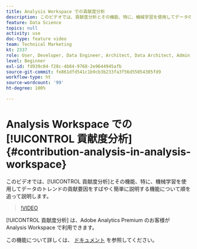 ```yaml
---
title: Analysis Workspace での貢献度分析
description: このビデオでは、貢献度分析とその機能、特に、機械学習を使用してデータのトレンドの貢献要因をすばやく簡単に説明する機能について順を追って説明します。
feature: Data Science
topics: null
activity: use
doc-type: feature video
team: Technical Marketing
kt: 2337
role: User, Developer, Data Engineer, Architect, Data Architect, Admin, Leader
level: Beginner
exl-id: fd939c04-f28c-4b84-9768-2e9644945afb
source-git-commit: fe861dfd541c1b9cb3b233fa3f56d55054305fd9
workflow-type: ht
source-wordcount: '99'
ht-degree: 100%

---
```


# Analysis Workspace での [!UICONTROL 貢献度分析] {#contribution-analysis-in-analysis-workspace}

このビデオでは、[!UICONTROL 貢献度分析]とその機能、特に、機械学習を使用してデータのトレンドの貢献要因をすばやく簡単に説明する機能について順を追って説明します。

>[!VIDEO](https://video.tv.adobe.com/v/25443/?quality=12)

[!UICONTROL 貢献度分析] は、Adobe Analytics Premium のお客様が Analysis Workspace で利用できます。

この機能について詳しくは、 [ドキュメント](https://experienceleague.adobe.com/docs/analytics/analyze/analysis-workspace/virtual-analyst/anomaly-detection/anomaly-detection.html?lang=ja) を参照してください。
